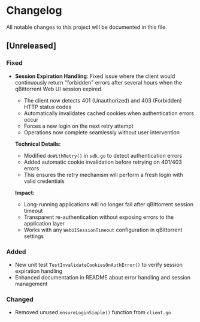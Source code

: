 # Changelog

All notable changes to this project will be documented in this file.

## [Unreleased]

### Fixed
- **Session Expiration Handling**: Fixed issue where the client would continuously return "forbidden" errors after several hours when the qBittorrent Web UI session expired.
  - The client now detects 401 (Unauthorized) and 403 (Forbidden) HTTP status codes
  - Automatically invalidates cached cookies when authentication errors occur
  - Forces a new login on the next retry attempt
  - Operations now complete seamlessly without user intervention
  
  **Technical Details:**
  - Modified `doWithRetry()` in `sdk.go` to detect authentication errors
  - Added automatic cookie invalidation before retrying on 401/403 errors
  - This ensures the retry mechanism will perform a fresh login with valid credentials
  
  **Impact:**
  - Long-running applications will no longer fail after qBittorrent session timeout
  - Transparent re-authentication without exposing errors to the application layer
  - Works with any `WebUISessionTimeout` configuration in qBittorrent settings

### Added
- New unit test `TestInvalidateCookiesOnAuthError()` to verify session expiration handling
- Enhanced documentation in README about error handling and session management

### Changed
- Removed unused `ensureLoginSimple()` function from `client.go`

